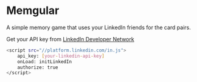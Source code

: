 Memgular
========

A simple memory game that uses your LinkedIn friends for the card pairs.

Get your API key from [LinkedIn Developer Network](https://www.linkedin.com/secure/developer) 

```bash
<script src="//platform.linkedin.com/in.js">
    api_key: [your-linkedin-api-key]
    onLoad: initLinkedIn
    authorize: true
</script>
```

